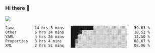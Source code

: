 ### Hi there 👋
![](https://github-readme-stats.vercel.app/api?username=tuichenchuxin)
<!--START_SECTION:waka-->
```text
Java         14 hrs 3 mins   ██████████░░░░░░░░░░░░░░░   39.63 % 
Other        6 hrs 34 mins   ████▓░░░░░░░░░░░░░░░░░░░░   18.52 % 
YAML         4 hrs 26 mins   ███░░░░░░░░░░░░░░░░░░░░░░   12.50 % 
Properties   3 hrs 4 mins    ██▒░░░░░░░░░░░░░░░░░░░░░░   08.67 % 
XML          2 hrs 51 mins   ██░░░░░░░░░░░░░░░░░░░░░░░   08.06 % 
```
<!--END_SECTION:waka-->
